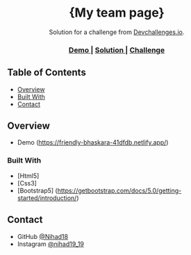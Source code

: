 <!-- Please update value in the {}  -->

<h1 align="center">{My team page}</h1>

<div align="center">
   Solution for a challenge from  <a href="http://devchallenges.io" target="_blank">Devchallenges.io</a>.
</div>

<div align="center">
  <h3>
    <a href="https://friendly-bhaskara-41dfdb.netlify.app/">
      Demo
    </a>
    <span> | </span>
    <a href="https://{your-url-to-the-solution}">
      Solution
    </a>
    <span> | </span>
    <a href="https://devchallenges.io/challenges/hhmesazsqgKXrTkYkt0U">
      Challenge
    </a>
  </h3>
</div>

<!-- TABLE OF CONTENTS -->

## Table of Contents
- [Overview](#overview)
- [Built With](#built-with)
- [Contact](#contact)

<!-- OVERVIEW -->
## Overview

- Demo (https://friendly-bhaskara-41dfdb.netlify.app/)

### Built With

<!-- This section should list any major frameworks that you built your project using. Here are a few examples.-->

- [Html5]
- [Css3]
- [Bootstrap5] (https://getbootstrap.com/docs/5.0/getting-started/introduction/)


## Contact

- GitHub [@Nihad18](https://github.com/Nihad18/)
- Instagram [@nihad19_19](https://www.instagram.com/nihad19_19/)

